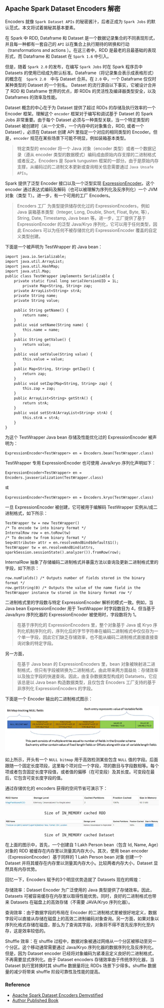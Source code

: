 ## Apache Spark Dataset Encoders 解密

Encoders 就像 `Spark Dataset APIs` 的秘密酱汁，后者正成为 `Spark Jobs` 的默认范式。本文将试着揭秘其基本要素。

在 Spark 中 RDD, Dataframe 和 Dataset 是一个数据记录集合的不同表现形式，并且每一种都有一套自己的 `API` 以在集合上执行期待的转换和行动（transformations and actions ）。在这三者中，RDD 是最老的且最基础的表现形式，而 Dataframe 和 Dataset 在 `Spark 1.6` 中引入。

但是，随着 `Spark 2.0` 的发布，在编写 `Spark Jobs` 时在 Spark 程序员中 Datasets 的使用已经成为默认标准。Dataframe（将记录集合表示成表格形式）的概念在　`Spark 2.0`　中与 Dataset 合并。在 `2.0` 中，一个 Dataframe 仅仅时某种类型的 Dataset 的一个别名。 Dataset 的流行源自以下事实，它被设计合并了 RDD 和 Dataframe 世界的优点，即 RDDs 的灵活性及编译器类型安全，以及 Dataframes 的效率及性能。

Dataset 概念的中心在于为 Dataset 提供了超过 RDDs 的存储及执行效率的一个 Encoder 框架。理解这个 `encoder` 框架对于编写和调试基于 Dataset 的 Spark Jobs 非常重要。由于每个 Dataset 必须与一种类型关联，当一个特定类型的 Dataset 被创建时（从一个文件，一个内存中的对象集合，RDD, 或者一个 Dataset），必须在 Dataset 创建 API 里指定一个对应的相同类型的 Encoder。但是，`encoder` 规范在某些场景下可能不明显，例如装箱基本类型。

> 特定类型的 encoder 将一个 Java 对象（encoder 类型）或者一个数据记录（遵从 encoder 类型的数据模式）编码成由原始内存支撑的二进制格式或者反之。Encoders 是 Spark tungusten 框架的一部分。由于是原始内存支撑，从编码过的二进制文本更新或查询相关信息需要通过 `Java Unsafe APIs`。

Spark 提供了泛型 Encoder 接口以及一个泛型实现 [ExpressionEncoder](https://jaceklaskowski.gitbooks.io/mastering-spark-sql/spark-sql-ExpressionEncoder.html)。这个 encoder 通过表达式编码及解码（也可以被理解为序列化及反序列化）一个 JVM 对象（类型 T）。进一步，有一个可用的工厂 Encoders。

> Encoders 工厂 为类型提供储存优化过的 ExpressionEncoders，例如 Java 装箱基本类型（Integer, Long, Double, Short, Float, Byte, 等）， String, Date, Timestamp, Java bean 等。进一步，工厂提供了基于 ExpressionEncoder 的泛型 Java/Kryo 序列化，它可以用于任何类型，因此 Encoders 可以为任何不被存储优化的  ExpressionEncoder 覆盖的自定义类型创建。

下面是一个被声明为 TestWrapper 的 Java bean：

```
import java.io.Serializable;
import java.util.ArrayList;
import java.util.HashMap;
import java.util.Map;
public class TestWrapper implements Serializable {
	private static final long serialVersionUID = 1L; 
        private Map<String, String> zap;
	private ArrayList<String> strA;
	private String name;
	private String value;

	public String getName() {
		return name;
	}
	public void setName(String name) {
		this.name = name;
	}
	public String getValue() {
		return value;
	}
	public void setValue(String value) {
		this.value = value;
	}
	public Map<String, String> getZap() {
		return zap;
	}
	public void setZap(Map<String, String> zap) {
		this.zap = zap;
	}
	public ArrayList<String> getStrA() {
		return strA;
	}
	public void setStrA(ArrayList<String> strA) {
		this.strA = strA;
	}	
}
```

为这个 TestWrapper Java bean 存储及性能优化过的 ExpressionEncoder 被声明为：

```
ExpressionEncoder<TestWrapper> en = Encoders.bean(TestWrapper.class) 
```

TestWrapper 专用 ExpressionEncoder 也可使用 Java/kryo 序列化声明如下：

```
ExpressionEncoder<TestWrapper> en = Encoders.javaserialization(TestWrapper.class)

或

ExpressionEncoder<TestWrapper> en = Encoders.kryo(TestWrapper.class)
```

一旦 ExpressionEncoder 被创建，它可被用于编解码 TestWrapper 实例从/成二进制格式，如下所示：

```
TestWrapper tw = new TestWrapper()
/* To encode tw into binary format */
InternalRow row = en.toRow(tw)
/* To decode tw from binary format */
Seq<Attribute> attr = en.resolveAndBind$default$1();
TestWrapper tw = en.resolveAndBind(attrs, sparkSession.sessionState().analyzer()).fromRow(row);
```

InternalRow 抽象了存储编码二进制格式并暴露方法以查询及更新二进制格式里的字段，如下所示：

```
row.numFields() /* Outputs number of fields stored in the binary format */
row.getString(0) /* Outputs the value of the name field in the TestWrapper instance tw stored in the binary format row */
```

二进制格式里的字段数与特定 ExpressionEncoder 解析的模式一致。例如，当 Java bean ExpressionEncoder 用于 TestWrapper 时字段数目为 4，但当基于 Java/kyro 序列化器的 ExpressionEncoder 被使用时，字段数将为 1。

> 在基于序列化的 ExpressionEncoders 里，整个对象基于 Java 或 Kryo 序列化机制序列化的，序列化后的字节字符串在编码二进制格式中仅仅存为一个单一字段，因此它们缺乏存储效率，也不能从编码二进制格式直接直接查询对象的特定字段。

另一方面，

> 在基于 Java bean 的 ExpressionEncoders 里，bean 对象被映射进二进制格式，但只有字段被转换为二进制格式，由此带来两方面益处：存储效率以及独立字段的快速查询。因此，由复杂数据类型构成的 Datatsets，它应该总是以 Java bean 构造数据类型，且仅包含 Encoders 工厂支持的基于非序列化 ExpressionEncoders 的字段。

下面是一个 Encoder 输出的二进制格式图示：

![Dataset Encoder’s Row Binary Format](images/1_LzzNjb6LJwZATNG6ToPecw.webp)

如上所示，开头有一个 `NULL bitmap` 用于高效检测某些包含 `NULL` 值的字段。后面跟随一个固定长度项段，这里每个项对应一个字段，项的数目与字段数相等。每个项或者包含固定长度字段值，或者值的偏移（在可变段）及其长度。可变段在最后，它包含可变长度字段的值。

通过存储优化的 encoders 获得的空间节省可演示下：

![Size of IN_MEMORY cached RDD](images/1_ngSvZD79cByt10PoHVZt1A.webp)

                      Size of IN_MEMORY cached RDD

![Size of IN_MEMORY cached Dataset](images/1_l95HLuqoNWkSbcCUJ_EXjQ.webp)

                      Size of IN_MEMORY cached Dataset

在上面的图示中，首先，一个创建自 1 Lakh Person bean（包含 Id, Name, Age）对象的 RDD 被缓存在内存里以测量其内存大小。其次，使用 bean encoder（ExpressionEncoder）基于同样的 1 Lakh Person bean 对象 创建一个 Dataset 并将其缓存在内存里以测量其内存大小。比较两者内存大小，Dataset 显然具有内存优势。

回忆一下，Encoders 赋予的3个明显优势造就了 Datasets 现在的辉煌：

存储效率：Dataset Encoder 为广泛使用的 Java 类型提供了存储效率。因此，Datasets 可被容易缓存在内存里以取得性能优势。同时，良好的二进制格式也带来 Datasets 在磁盘上的高效存储（不需要 JAVA/Kryo 序列化器）。

查询效率：由于数据字段的布局在 Encoder 的二进制格式里被很好地定义，数据字段可以直接从存储在磁盘上的高效二进制编码对象查询。另一方面，如果对象以序列化格式存储在磁盘，那么为了查询其字段，对象将不得不首先反序列化至内存，这是效率较低的。

Shuffle 效率：在 shuffle 过程中，数据对象被通过网络从一个分区被移动至另一个分区。这个移动通常需要通过 Java/Kryo 序列化器的数据序列化及反序列化。但是，因为 Dataset encoder 已经将对象编码为紧凑且定义良好的二进制格式，不再需要显式序列化。由于 Dataset encoders 存储效率由于传统序列化器，当 Dataset 执行宽转换时其 shuffle 数据量将比 RDDs 场景下少得多。shuffle 数据量的减少将带来 shuffle 阶段可靠性及性能的提高。

### Reference

- [Apache Spark Dataset Encoders Demystified](https://towardsdatascience.com/apache-spark-dataset-encoders-demystified-4a3026900d63)
- [Author Published Book](https://www.amazon.com/Guide-Spark-Partitioning-Explained-Depth-ebook/dp/B08KJCT3XN)